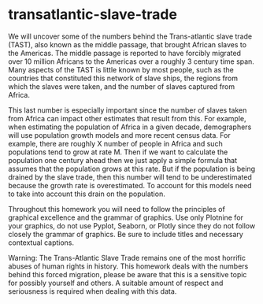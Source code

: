 # transatlantic-slave-trade
We will uncover some of the numbers behind the Trans-atlantic slave trade (TAST), also known as the middle passage, that brought African slaves to the Americas. The middle passage is reported to have forcibly migrated over 10 million Africans to the Americas over a roughly 3 century time span. Many aspects of the TAST is little known by most people, such as the countries that constituted this network of slave ships, the regions from which the slaves were taken, and the number of slaves captured from Africa.

This last number is especially important since the number of slaves taken from Africa can impact other estimates that result from this. For example, when estimating the population of Africa in a given decade, demographers will use population growth models and more recent census data. For example, there are roughly X number of people in Africa and such populations tend to grow at rate M. Then if we want to calculate the population one century ahead then we just apply a simple formula that assumes that the population grows at this rate. But if the population is being drained by the slave trade, then this number will tend to be underestimated because the growth rate is overestimated. To account for this models need to take into account this drain on the population.

Throughout this homework you will need to follow the principles of graphical excellence and the grammar of graphics. Use only Plotnine for your graphics, do not use Pyplot, Seaborn, or Plotly since they do not follow closely the grammar of graphics. Be sure to include titles and necessary contextual captions.

Warning: The Trans-Atlantic Slave Trade remains one of the most horrific abuses of human rights in history. This homework deals with the numbers behind this forced migration, please be aware that this is a sensitive topic for possibly yourself and others. A suitable amount of respect and seriousness is required when dealing with this data.
